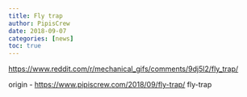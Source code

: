 ```yaml
---
title: Fly trap
author: PipisCrew
date: 2018-09-07
categories: [news]
toc: true
---
```


https://www.reddit.com/r/mechanical_gifs/comments/9dj5l2/fly_trap/

origin - https://www.pipiscrew.com/2018/09/fly-trap/ fly-trap